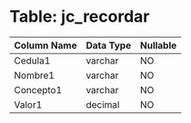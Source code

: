 # Table: jc_recordar

| Column Name | Data Type | Nullable |
|-------------|-----------|----------|
| Cedula1 | varchar | NO |
| Nombre1 | varchar | NO |
| Concepto1 | varchar | NO |
| Valor1 | decimal | NO |
